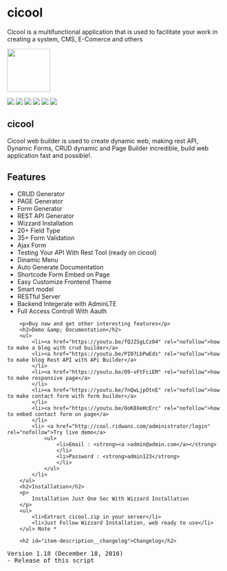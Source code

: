 # cicool
Cicool is a multifunctional application that is used to facilitate your work in creating a system, CMS, E-Comerce and others

<a href="https://codecanyon.net/item/cicool-page-form-rest-api-and-crud-generator/19207897?ref=ridwanskaterocks"><img src="https://vaportechhawaii.com/vapor-content/uploads/2016/10/mbcykvfc.png" width="100px"></a>

<div >
    <img src="http://heriver.com/uploads/01_landing.png" />
    <img src="http://heriver.com/uploads/02_pagebuilder.png" />
    <img src="http://heriver.com/uploads/03_crudbuilder.png" />
    <img src="http://heriver.com/uploads/04_formbuilder.png" />
    <img src="http://heriver.com/uploads/05_apibuilder.png" />
    <img src="http://heriver.com/uploads/06_wizzard.png" />
    <p>
        <h2>cicool</h2>
        <p>Cicool web builder is used to create dynamic web, making rest API, Dynamic Forms, CRUD dynamic and Page Builder incredible, build web application fast and possible!.</p>
        <h2>Features</h2>
        <ul>
            <li>CRUD Generator</li>
            <li>PAGE Generator</li>
            <li>Form Generator</li>
            <li>REST API Generator</li>
            <li>Wizzard Installation</li>
            <li>20+ Field Type</li>
            <li>35+ Form Validation</li>
            <li>Ajax Form</li>
            <li>Testing Your API With Rest Tool (ready on cicool)</li>
            <li>Dinamic Menu</li>
            <li>Auto Generate Documentation</li>
            <li>Shortcode Form Embed on Page</li>
            <li>Easy Customize Frontend Theme</li>
            <li>Smart model</li>
            <li>RESTful Server</li>
            <li>Backend Integerate with AdminLTE</li>
            <li>Full Access Controll With Aauth</li>
        </ul>
       
        <p>Buy now and get other interesting features</p>
        <h2>Demo &amp; Documentation</h2>
        <ul>
            <li><a href="https://youtu.be/fQJZSgLCz04" rel="nofollow">how to make a blog with crud builder</a>
            <li><a href="https://youtu.be/PI07LbPwEds" rel="nofollow">how to make blog Rest API with APi Builder</a>
            </li>
            <li><a href="https://youtu.be/O9-vFtFciEM" rel="nofollow">how to make responsive page</a>
            </li>
            <li><a href="https://youtu.be/7nQwLjpOtnE" rel="nofollow">how to make contact form with form builder</a>
            </li>
            <li><a href="https://youtu.be/OoK8XeHcErc" rel="nofollow">how to embed contact form on page</a>
            </li>
            <li> <a href="http://cool.ridwans.com/administrator/login" rel="nofollow">Try live demo</a>
                <ul>
                    <li>Email : <strong><a >admin@admin.com</a></strong>
                    </li>
                    <li>Password : <strong>admin123</strong>
                    </li>
                </ul>
            </li>
        </ul>
        <h2>Installation</h2> 
        <p>
        	Installation Just One Sec With Wizzard Installation
        </p>
        <ul>
            <li>Extract cicool.zip in your server</li>
            <li>Just Follow Wizzard Installation, web ready to use</li>
        </ul> Note *
    
        <h2 id="item-description__changelog">Changelog</h2> 
<pre>Version 1.18 (December 18, 2016)
- Release of this script 
</pre>

</div>
